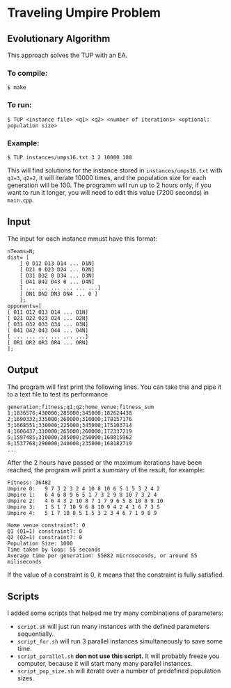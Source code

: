 # Traveling Umpire Problem
## Evolutionary Algorithm

This approach solves the TUP with an EA.


### To compile:
	
	$ make

### To run:
	
	$ TUP <instance file> <q1> <q2> <number of iterations> <optional: population size>

### Example:

	$ TUP instances/umps16.txt 3 2 10000 100

This will find solutions for the instance stored in ``instances/umps16.txt`` with ``q1=3``,  ``q2=2``, it will iterate 10000 times, and the population size for each generation will be 100. The programm will run up to 2 hours only, if you want to run it longer, you will need to edit this value (7200 seconds) in ``main.cpp``.

## Input

The input for each instance mmust have this format:
	
	nTeams=N;
	dist= [
	    [ 0 D12 D13 D14 ... D1N]
		[ D21 0 D23 D24 ... D2N]
		[ D31 D32 0 D34 ... D3N]
		[ D41 D42 D43 0 ... D4N]
		[ ... ... ... ... ... ...]
		[ DN1 DN2 DN3 DN4 ... 0 ]
		];
	opponents=[
	[ O11 O12 O13 O14 ... O1N]
	[ O21 O22 O23 O24 ... O2N]
	[ O31 O32 O33 O34 ... O3N]
	[ O41 O42 O43 O44 ... O4N]
	[ ... ... ... ... ... ...]
	[ OR1 OR2 OR3 OR4 ... ORN]
	];


## Output

The program will first print the following lines. You can take this and pipe it to a text file to test its performance

	generation;fitness;q1;q2;home_venue;fitness_sum
	1;1836576;430000;285000;345000;182624438
	2;1690332;335000;260000;310000;178157176
	3;1668551;330000;225000;345000;175103714
	4;1606437;310000;265000;260000;172337219
	5;1597485;310000;285000;250000;168815962
	6;1537768;290000;240000;235000;168182719
	...

After the 2 hours have passed or the maximum iterations have been reached, the program will print a summary of the result, for example:

	Fitness: 36482
	Umpire 0:   9 7 3 2 3 2 4 10 8 10 6 5 1 5 3 2 4 2 
	Umpire 1:   6 4 6 8 9 6 5 1 7 3 2 9 8 10 7 3 2 4 
	Umpire 2:   4 6 4 3 2 10 8 7 1 7 9 6 5 8 10 8 9 10 
	Umpire 3:   1 5 1 7 10 9 6 8 10 9 4 2 4 1 6 7 3 5 
	Umpire 4:   5 1 7 10 8 5 1 5 3 2 3 4 6 7 1 9 8 9 

	Home venue constraint?: 0
	Q1 (Q1=1) constraint?: 0
	Q2 (Q2=1) constraint?: 0
	Population Size: 1000
	Time taken by loop: 55 seconds
	Average time per generation: 55882 microseconds, or around 55 miliseconds

If the value of a constraint is 0, it means that the constraint is fully satisfied.


## Scripts

I added some scripts that helped me try many combinations of parameters:

* `script.sh` will just run many instances with the defined parameters sequentially.
* `script_for.sh` will run 3 parallel instances simultaneously to save some time.
* `script_parallel.sh` **don not use this script.** It will probably freeze you computer, because it will start many many parallel instances.
* `script_pop_size.sh` will iterate over a number of predefined population sizes.
